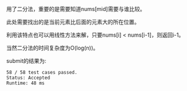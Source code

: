 用了二分法，重要的是需要知道nums[mid]需要与谁比较。

此处需要找出的是当前元素比后面的元素大的所在位置。

利用该特点也可以用线性方法来解，只要nums[i] < nums[i-1]，则返回i-1。

当然二分法的时间复杂度为O(log(n))。

submit的结果为:
```
58 / 58 test cases passed.
Status: Accepted
Runtime: 48 ms
```
